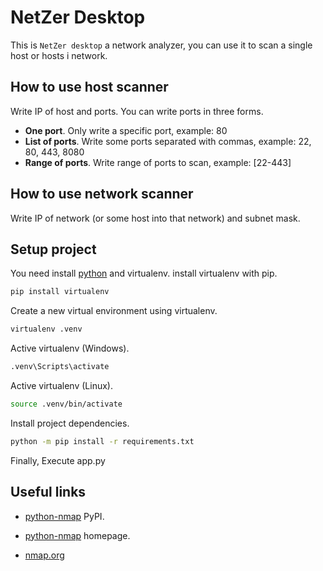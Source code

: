 # __NetZer Desktop__

This is `NetZer desktop` a network analyzer, you can use it to scan a single host or hosts i network.

## __How to use host scanner__

Write IP of host and ports. You can write ports in three forms.

- __One port__. Only write a specific port, example: 80
- __List of ports__. Write some ports separated with commas, example: 22, 80, 443, 8080
- __Range of ports__. Write range of ports to scan, example: [22-443]

## __How to use network scanner__

Write IP of network (or some host into that network) and subnet mask.

## __Setup project__

You need install [python](https://www.python.org/downloads/) and virtualenv. install virtualenv with pip.

```bash
pip install virtualenv
```

Create a new virtual environment using virtualenv.

```bash
virtualenv .venv
```

Active virtualenv (Windows).

```bash
.venv\Scripts\activate
```

Active virtualenv (Linux).

```bash
source .venv/bin/activate
```

Install project dependencies.

```bash
python -m pip install -r requirements.txt
```

Finally, Execute app.py

## __Useful links__

- [python-nmap](https://pypi.org/project/python-nmap/) PyPI.

- [python-nmap](https://xael.org/pages/python-nmap-en.html) homepage.

- [nmap.org](https://nmap.org/)
